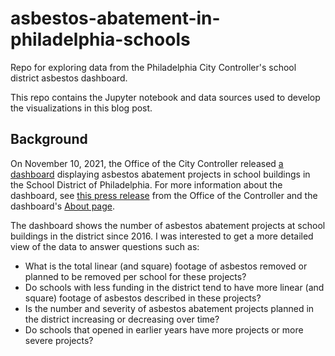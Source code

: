 # asbestos-abatement-in-philadelphia-schools
Repo for exploring data from the Philadelphia City Controller's school district asbestos dashboard.

This repo contains the Jupyter notebook and data sources used to develop the visualizations in this blog post.

## Background

On November 10, 2021, the Office of the City Controller released [a dashboard](https://controller.phila.gov/philadelphia-audits/interactive-asbestos-dashboard/#/) displaying asbestos abatement projects in school buildings in the School District of Philadelphia. For more information about the dashboard, see [this press release](https://controller.phila.gov/city-controllers-office-releases-dashboard-on-school-district-asbestos-projects/) from the Office of the Controller and the dashboard's [About page](https://controller.phila.gov/philadelphia-audits/interactive-asbestos-dashboard/#/about).

The dashboard shows the number of asbestos abatement projects at school buildings in the district since 2016. I was interested to get a more detailed view of the data to answer questions such as:

* What is the total linear (and square) footage of asbestos removed or planned to be removed per school for these projects?
* Do schools with less funding in the district tend to have more linear (and square) footage of asbestos described in these projects?
* Is the number and severity of asbestos abatement projects planned in the district increasing or decreasing over time?
* Do schools that opened in earlier years have more projects or more severe projects?
